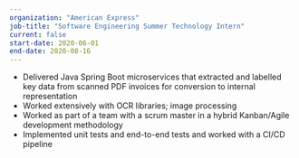 ```yaml
---
organization: "American Express"
job-title: "Software Engineering Summer Technology Intern"
current: false
start-date: 2020-06-01
end-date: 2020-08-16
---
```

* Delivered Java Spring Boot microservices that extracted and labelled key data from scanned PDF invoices for conversion to internal representation
* Worked extensively with OCR libraries; image processing
* Worked as part of a team with a scrum master in a hybrid Kanban/Agile development methodology
* Implemented unit tests and end-to-end tests and worked with a CI/CD pipeline
